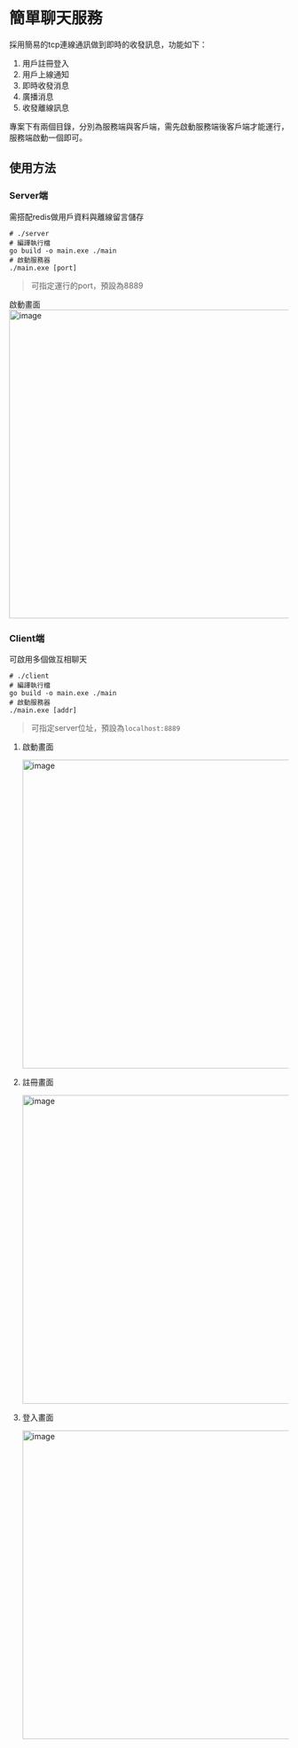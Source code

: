 # 簡單聊天服務
採用簡易的tcp連線通訊做到即時的收發訊息，功能如下：
1. 用戶註冊登入
2. 用戶上線通知
3. 即時收發消息
4. 廣播消息
5. 收發離線訊息

專案下有兩個目錄，分別為服務端與客戶端，需先啟動服務端後客戶端才能運行，服務端啟動一個即可。
## 使用方法
### Server端
需搭配redis做用戶資料與離線留言儲存
```shell
# ./server
# 編譯執行檔
go build -o main.exe ./main
# 啟動服務器
./main.exe [port]
```
> 可指定運行的port，預設為8889

啟動畫面
<img width="557" alt="image" src="https://github.com/user-attachments/assets/a2dcfe7d-940c-4079-997f-0319a83357e6" />

### Client端
可啟用多個做互相聊天
```shell
# ./client
# 編譯執行檔
go build -o main.exe ./main
# 啟動服務器
./main.exe [addr]
```
> 可指定server位址，預設為`localhost:8889`

1. 啟動畫面

   <img width="557" alt="image" src="https://github.com/user-attachments/assets/18852dc4-871f-476d-a03e-4d3bda9b4bae" />
2. 註冊畫面
   
   <img width="557" alt="image" src="https://github.com/user-attachments/assets/b5874bf6-8523-46b3-bfcc-38f93b346c2f" />
3. 登入畫面

   <img width="557" alt="image" src="https://github.com/user-attachments/assets/159fdf79-9ffd-4082-9c56-0e06b9c09f1f" />

